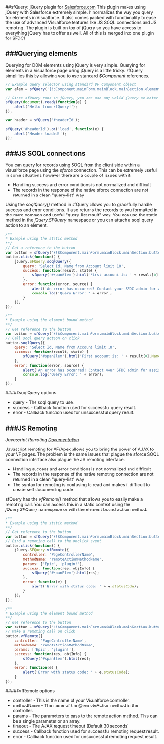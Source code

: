 ##sfQuery: jQuery plugin for [Salesforce.com](http://www.salesforce.com)
This plugin makes using jQuery with Salesforce extremely simple. It normalizes the way you query 
for elements in Visualforce. It also comes packed with functionality to ease the use of advanced Visualforce 
features like JS SOQL connections and JS remoting. The plugin is built on top of jQuery so you have access to everything
jQuery has to offer as well. All of this is merged into one plugin for SFDC!

###Querying elements
----------------------
Querying for DOM elements using jQuery is very simple. Querying for elements in a Visualforce page using jQuery is a little tricky. sfQuery simplifies this by allowing you to use standard *$Component* references.

```JavaScript
// Example query selector using standard VF Component object
var elem = sfQuery('{!$Component.mainForm.mainBlock.mainSection.elementId}');

// Since sfQuery runs on jQuery, you can use any valid jQuery selector as well!
sfQuery(document).ready(function(e) {
	alert('Hello from sfQuery!');
});

var header = sfQuery('#headerId');

sfQuery('#headerId').on('load', function(e) {
	alert('Header loaded!');
});
```

###JS SOQL connections
----------------------
You can query for records using SOQL from the client side within a visualforce page using the *sforce* connection. 
This can be extremely useful in some situations however there are a couple of issues with it:
* Handling success and error conditions is not normalized and difficult
* The records in the response of the native sforce connection are not returned in a clean "query-list" way

Using the *soqlQuery()* method in sfQuery allows you to gracefully handle success and error conditions. 
It also returns the records to you formatted in the more common and useful "query-list result" way.
You can use the static method in the *jQuery.SFQuery* namespace or you can attach a soql query action to an element.

```JavaScript
/**
* Example using the static method
**/
// Get a reference to the button
var button = sfQuery('{!$Component.mainForm.mainBlock.mainSection.buttonId}');
button.click(function() {
	jQuery.SFQuery.soqlQuery({
		query: 'Select Id, Name from Account limit 10',
		success: function(result, state) {
			sfQuery('#spanElem').html('First account is: ' + result[0].Name);
		},
		error: function(error, source) {
	        alert('An error has occurred! Contact your SFDC admin for assistance.');
	        console.log('Query Error: ' + error);
	    }
	});
});

/**
* Example using the element bound method
**/
// Get reference to the button
var button = sfQuery('{!$Component.mainForm.mainBlock.mainSection.buttonId}');
// Call soql query action on click
button.soqlQuery({
	query: 'Select Id, Name from Account limit 10',
	success: function(result, state) {
		sfQuery('#spanElem').html('First account is: ' + result[0].Name);
	},
	error: function(error, source) {
        alert('An error has occurred! Contact your SFDC admin for assistance.');
        console.log('Query Error: ' + error);
    }
});
```

#####soqlQuery options
* query - The soql query to use.
* success - Callback function used for successful query result.
* error - Callback function used for unsuccessful query result.

###JS Remoting
----------------------
*Javascript Remoting [Documentation](http://www.salesforce.com/us/developer/docs/pages/Content/pages_js_remoting.htm)*

Javascript remoting for VF/Apex allows you to bring the power of AJAX to your VF pages. The problem is the 
same issues that plague the sforce SOQL connection interface also plague the JS remoting interface. 
* Handling success and error conditions is not normalized and difficult
* The records in the response of the native remoting connection are not returned in a clean "query-list" way
* The syntax for remoting is confusing to read and makes it difficult to create self documenting code

sfQuery has the *vfRemote()* method that allows you to easily make a remoting call. You can access this in a static context
using the *jQuery.SFQuery* namespace or with the element bound action method.

```JavaScript
/**
* Example using the static method
**/
// Get reference to the button
var button = sfQuery('{!$Component.mainForm.mainBlock.mainSection.buttonId}');
// Bind a remoting call to the onclick event
button.click(function() {
    jQuery.SFQuery.vfRemote({
        controller: 'PageControllerName', 
        methodName: 'remoteActionMethodName', 
        params: ['Epic', 'plugin!'],
        success: function(res, objInfo) {
            sfQuery('#spanElem').html(res);
        },
        error: function(e) {
            alert('Error with status code: ' + e.statusCode);
        }
    });
});

/**
* Example using the element bound method
**/
// Get reference to the button
var button = sfQuery('{!$Component.mainForm.mainBlock.mainSection.buttonId}');
// Make a remoting call on click
button.vfRemote({
	controller: 'PageControllerName', 
    methodName: 'remoteActionMethodName', 
    params: ['Epic', 'plugin!'],
    success: function(res, objInfo) {
        sfQuery('#spanElem').html(res);
    },
    error: function(e) {
        alert('Error with status code: ' + e.statusCode);
    }
});
```

#####vfRemote options
* controller - This is the name of your Visualforce controller.
* methodName - The name of the @remoteAction method in the controller.
* params - The parameters to pass to the remote action method. This can be a single parameter or an array.
* timeout - The AJAX request timeout (Default 30 seconds)
* success - Callback function used for successful remoting request result.
* error - Callback function used for unsuccessful remoting request result.
